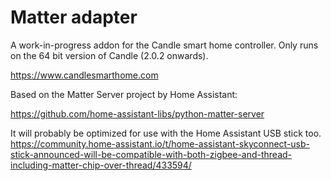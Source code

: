 # Matter adapter

A work-in-progress addon for the Candle smart home controller. Only runs on the 64 bit version of Candle (2.0.2 onwards).

https://www.candlesmarthome.com


Based on the Matter Server project by Home Assistant: 

https://github.com/home-assistant-libs/python-matter-server

It will probably be optimized for use with the Home Assistant USB stick too.
https://community.home-assistant.io/t/home-assistant-skyconnect-usb-stick-announced-will-be-compatible-with-both-zigbee-and-thread-including-matter-chip-over-thread/433594/
